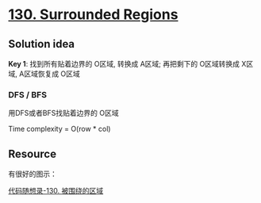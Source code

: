 # [130. Surrounded Regions](https://leetcode.com/problems/surrounded-regions/)

## Solution idea

**Key 1**: 找到所有贴着边界的 O区域, 转换成 A区域; 再把剩下的 O区域转换成 X区域, A区域恢复成 O区域

### DFS / BFS
用DFS或者BFS找贴着边界的 O区域


Time complexity = O(row * col)

## Resource

有很好的图示：

[代码随想录-130. 被围绕的区域](https://github.com/youngyangyang04/leetcode-master/blob/master/problems/0130.%E8%A2%AB%E5%9B%B4%E7%BB%95%E7%9A%84%E5%8C%BA%E5%9F%9F.md)
